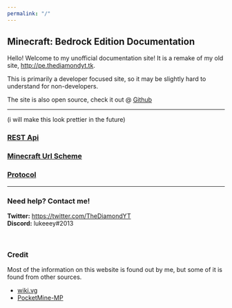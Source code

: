 ```yaml
---
permalink: "/"
---
```


## Minecraft: Bedrock Edition Documentation
Hello! Welcome to my unofficial documentation site! It is a remake of my old site, http://pe.thediamondyt.tk.

This is primarily a developer focused site, so it may be slightly hard to understand for non-developers.  

The site is also open source, check it out @ [Github](https://github.com/lukeeey/mcpe-docs)

---

(i will make this look prettier in the future)  

### [REST Api](rest-api/)  
### [Minecraft Url Scheme](url-scheme/)  
### [Protocol](protocol/)  

---

### Need help? Contact me!
**Twitter:** https://twitter.com/TheDiamondYT  
**Discord:** lukeeey#2013

<br>

### Credit
Most of the information on this website is found out by me, but some of it is found from other sources.

* [wiki.vg](http://wiki.vg/Pocket_Minecraft_Protocol)  
* [PocketMine-MP](https://github.com/pmmp/PocketMine-MP)
